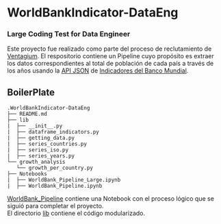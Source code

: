 # WorldBankIndicator-DataEng

### Large Coding Test for Data Engineer

Este proyecto fue realizado como parte del proceso de reclutamiento de [Ventagium](https://www.ventagium.com/). El respositorio contiene un Pipeline cuyo propósito es extraer los datos correspondientes al total de población de cada país a través de los años usando la [API JSON](http://api.worldbank.org/v2/country/all/indicator/SP.POP.TOTL?format=json) de [Indicadores del Banco Mundial](https://datahelpdesk.worldbank.org/knowledgebase/articles/889392-about-the-indicators-api-documentation).


## BoilerPlate

```text
.WorldBankIndicator-DataEng
├── README.md
├── lib
|  ├── __init__.py
|  ├── dataframe_indicators.py
|  ├── getting_data.py
|  ├── series_countries.py
|  ├── series_iso.py
|  ├── series_years.py
└── growth_analysis
   └── growth_per_country.py
├── Notebooks
|  ├── WorldBank_Pipeline_Large.ipynb
|  ├── WorldBank_Pipeline.ipynb
```

[WorldBank_Pipeline](Notebooks/WorldBank_Pipeline.ipynb) contiene una Notebook con el proceso lógico que se siguió para completar el proyecto.
<br>
El directorio [lib](lib) contiene el código modularizado.

